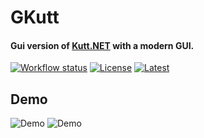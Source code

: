 # GKutt
#### Gui version of [Kutt.NET](https://github.com/AlphaNecron/Kutt.NET) with a modern GUI.
[![Workflow status](https://img.shields.io/github/workflow/status/AlphaNecron/GKutt/Build%20project?color=7BA1F7&logo=github&style=for-the-badge)](https://github.com/AlphaNecron/GKutt/actions)
[![License](https://img.shields.io/github/license/AlphaNecron/GKutt?color=%237BA1F7&logo=github&style=for-the-badge)](#)
[![Latest](https://img.shields.io/github/v/tag/AlphaNecron/GKutt?color=%237BA1F7&label=RELEASE&logo=github&sort=semver&style=for-the-badge)](https://github.com/AlphaNecron/Kutt.NET/releases/latest)

## Demo
![Demo](https://i.imgur.com/3G6D2UO.png)
![Demo](https://i.imgur.com/zBIe8gI.png)
